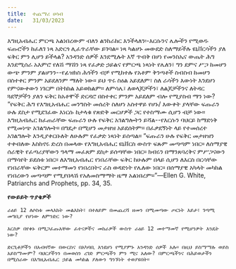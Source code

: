 ```yaml
---
title:  ተጨማሪ ሀሳብ
date:   31/03/2023
---
```


እግዚአብሔር ምርጫ አልነበረውም ብለን ልንከራከር እንችላለን፡-እርሱንና ሌሎችን የሚወዱ ፍጡሮችን ከፈለገ ነጻ አድርጎ ሊፈጥራቸው ይገባል። ነጻ ካልሆኑ መውደድ ስለማይችሉ ዩኒቨርሳችን ያለ ፍቅር ምን ሊሆን ይችላል? አንዳንድ ሰዎች እንደሚሉት እኛ ጥብቅ በሆነ የመንስኤና ውጤት ሕግ እንደሚሰራ አእምሮ የለሽ ማሽን ነጻ የፈቃድ ኃይልና የምርጫ ነጻነት የሌለን፣ ግን ደምና ሥጋ ከመሆን ውጭ ምንም ያልሆንን--የፊዝክስ ሕጎችን ብቻ የሚከተሉ የአቶም ቅንጣቶች ስብስብ ከመሆን በስተቀር ምንም አይደለንም ማለት ነው። ይህ ጥሩ ስዕል አይደለም፣ ስለ ራሳችን እውነት እንደሆነ የምናውቀውን ነገርም በትክክል አይወክልም። ለምሳሌ፣ ለወላጆቻችን፣ ለልጆቻችንና ለትዳር ጓደኞቻችን ያለን ፍቅር ከአቶሞች ድርዳሮ በስተቀር ምንም አይደለም ብሎ የሚያስብ ማን ነው? “የፍቅር ሕግ የእግዚአብሔር መንግስት መሰረት ስለሆነ አስተዋይ የሆኑ/ እውቀት ያላቸው ፍጡራን ሁሉ ደስታ የሚደገፈው እነርሱ ከታላቁ የጽድቅ መርሆዎች ጋር የተስማሙ ሲሆን ብቻ ነው። እግዚአብሔር ከፈጠራቸው ፍጡራን ሁሉ የፍቅር አገልግሎትን ይሻል--የእርሱን ባህርይ ከማድነቅ የሚመነጭ አገልግሎት። በግዴታ በሚሆን መታዘዝ አይደሰትም። በፈቃደኝነት ላይ የተመሰረተ አገልግሎት እንዲያቀርቡለት ለሁሉም የፈቃድ ነጻነት ይሰጣል። “ፍጡራን ሁሉ የፍቅር መታዘዝን ተቀብለው እስከኖሩ ድረስ በመላው የእግዚአብሔር ዩኒቨርስ ውስጥ ፍጹም መጣጣም ነበር። ለሰማያዊ ሰራዊት የፈጣሪያቸውን ዓላማ መፈጸም ደስታ ይሰጣቸው ነበር። ክብሩን በማንጸባረቅና ምሥጋናውን በማሳየት ይደሰቱ ነበር። ለእግዚአብሔር የነበራቸው ፍቅር ከሁሉም በላይ ሲሆን ለእርስ በርሳቸው የነበራቸው ፍቅርም መተማመን የነበረበትና ራስ ወዳድነት የሌለው ነበር። በሰማያዊ አካላት መካከል የነበረውን መጣጣም የሚያበላሽ የአለመስማማት ዜማ አልነበረም።”—Ellen G. White, Patriarchs and Prophets, pp. 34, 35. 

**የውይይት ጥያቄዎች**

`ራዕይ 12 ለሶስቱ መላእክት መልእክት፣ በተለይም በመጨረሻ ዘመን በሚመጣው ጦርነት እይታ፣ ገጣሚ መግቢያ የሆነው ለምንድር ነው?`

`እርስዎ በየቀኑ በሚጋፈጡአቸው ፈተናዎችና መከራዎች ውስጥ ራዕይ 12 መተማመኛ የሚሆንዎት እንዴት ነው?`

`ድርጊቶቻችን በአብዛኛው በውርስና በአካባቢ እንደሆነ የሚያምኑ አንዳንድ ሰዎች አሉ። በዚህ ይስማማሉ ወይስ አይስማሙም? ባህርያችንን በመወሰን ረገድ ምርጫችን ምን ሚና አለው? በምርጫችንና በሕይወታችን በሚሰራው በእግዚአብሔር ኃይል መካከል ያለውን ግንኙነት ተወያዩበት።`